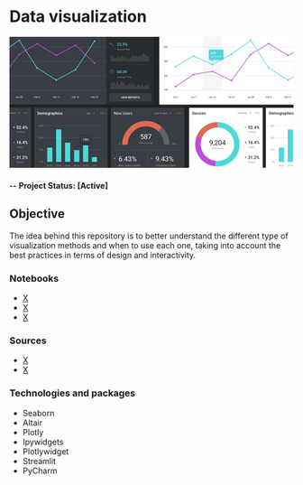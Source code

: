 # Data visualization

![alternative text](img/readme_image.jpg)

#### -- Project Status: [Active]

## Objective
The idea behind this repository is to better understand the different type of visualization methods and when to use each one, taking into account the best practices in terms of design and interactivity.

### Notebooks
* [X](X.ipynb)
* [X](X.ipynb)
* [X](X.ipynb)

### Sources
* [X](X)
* [X](X)

### Technologies and packages
* Seaborn
* Altair
* Plotly
* Ipywidgets
* Plotlywidget
* Streamlit
* PyCharm
